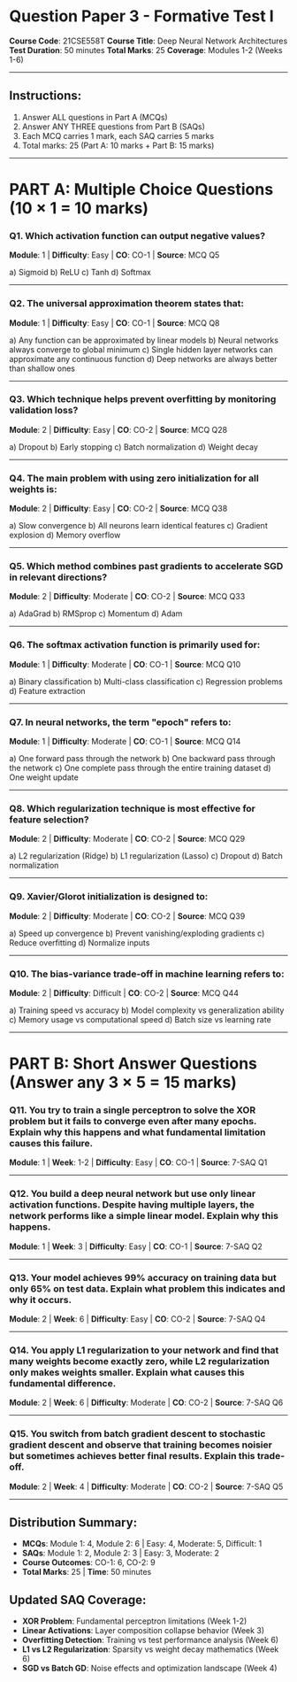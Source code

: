 # Question Paper 3 - Formative Test I
**Course Code**: 21CSE558T
**Course Title**: Deep Neural Network Architectures
**Test Duration**: 50 minutes
**Total Marks**: 25
**Coverage**: Modules 1-2 (Weeks 1-6)

---

## Instructions:
1. Answer ALL questions in Part A (MCQs)
2. Answer ANY THREE questions from Part B (SAQs)
3. Each MCQ carries 1 mark, each SAQ carries 5 marks
4. Total marks: 25 (Part A: 10 marks + Part B: 15 marks)

---

# PART A: Multiple Choice Questions (10 × 1 = 10 marks)

### Q1. Which activation function can output negative values?
**Module**: 1 | **Difficulty**: Easy | **CO**: CO-1 | **Source**: MCQ Q5

a) Sigmoid
b) ReLU
c) Tanh
d) Softmax

---

### Q2. The universal approximation theorem states that:
**Module**: 1 | **Difficulty**: Easy | **CO**: CO-1 | **Source**: MCQ Q8

a) Any function can be approximated by linear models
b) Neural networks always converge to global minimum
c) Single hidden layer networks can approximate any continuous function
d) Deep networks are always better than shallow ones

---

### Q3. Which technique helps prevent overfitting by monitoring validation loss?
**Module**: 2 | **Difficulty**: Easy | **CO**: CO-2 | **Source**: MCQ Q28

a) Dropout
b) Early stopping
c) Batch normalization
d) Weight decay

---

### Q4. The main problem with using zero initialization for all weights is:
**Module**: 2 | **Difficulty**: Easy | **CO**: CO-2 | **Source**: MCQ Q38

a) Slow convergence
b) All neurons learn identical features
c) Gradient explosion
d) Memory overflow

---

### Q5. Which method combines past gradients to accelerate SGD in relevant directions?
**Module**: 2 | **Difficulty**: Moderate | **CO**: CO-2 | **Source**: MCQ Q33

a) AdaGrad
b) RMSprop
c) Momentum
d) Adam

---

### Q6. The softmax activation function is primarily used for:
**Module**: 1 | **Difficulty**: Moderate | **CO**: CO-1 | **Source**: MCQ Q10

a) Binary classification
b) Multi-class classification
c) Regression problems
d) Feature extraction

---

### Q7. In neural networks, the term "epoch" refers to:
**Module**: 1 | **Difficulty**: Moderate | **CO**: CO-1 | **Source**: MCQ Q14

a) One forward pass through the network
b) One backward pass through the network
c) One complete pass through the entire training dataset
d) One weight update

---

### Q8. Which regularization technique is most effective for feature selection?
**Module**: 2 | **Difficulty**: Moderate | **CO**: CO-2 | **Source**: MCQ Q29

a) L2 regularization (Ridge)
b) L1 regularization (Lasso)
c) Dropout
d) Batch normalization

---

### Q9. Xavier/Glorot initialization is designed to:
**Module**: 2 | **Difficulty**: Moderate | **CO**: CO-2 | **Source**: MCQ Q39

a) Speed up convergence
b) Prevent vanishing/exploding gradients
c) Reduce overfitting
d) Normalize inputs

---

### Q10. The bias-variance trade-off in machine learning refers to:
**Module**: 2 | **Difficulty**: Difficult | **CO**: CO-2 | **Source**: MCQ Q44

a) Training speed vs accuracy
b) Model complexity vs generalization ability
c) Memory usage vs computational speed
d) Batch size vs learning rate

---

# PART B: Short Answer Questions (Answer any 3 × 5 = 15 marks)

### Q11. You try to train a single perceptron to solve the XOR problem but it fails to converge even after many epochs. Explain why this happens and what fundamental limitation causes this failure.
**Module**: 1 | **Week**: 1-2 | **Difficulty**: Easy | **CO**: CO-1 | **Source**: 7-SAQ Q1

---

### Q12. You build a deep neural network but use only linear activation functions. Despite having multiple layers, the network performs like a simple linear model. Explain why this happens.
**Module**: 1 | **Week**: 3 | **Difficulty**: Easy | **CO**: CO-1 | **Source**: 7-SAQ Q2

---

### Q13. Your model achieves 99% accuracy on training data but only 65% on test data. Explain what problem this indicates and why it occurs.
**Module**: 2 | **Week**: 6 | **Difficulty**: Easy | **CO**: CO-2 | **Source**: 7-SAQ Q4

---

### Q14. You apply L1 regularization to your network and find that many weights become exactly zero, while L2 regularization only makes weights smaller. Explain what causes this fundamental difference.
**Module**: 2 | **Week**: 6 | **Difficulty**: Moderate | **CO**: CO-2 | **Source**: 7-SAQ Q6

---

### Q15. You switch from batch gradient descent to stochastic gradient descent and observe that training becomes noisier but sometimes achieves better final results. Explain this trade-off.
**Module**: 2 | **Week**: 4 | **Difficulty**: Moderate | **CO**: CO-2 | **Source**: 7-SAQ Q5

---

## Distribution Summary:
- **MCQs**: Module 1: 4, Module 2: 6 | Easy: 4, Moderate: 5, Difficult: 1
- **SAQs**: Module 1: 2, Module 2: 3 | Easy: 3, Moderate: 2
- **Course Outcomes**: CO-1: 6, CO-2: 9
- **Total Marks**: 25 | **Time**: 50 minutes

## Updated SAQ Coverage:
- **XOR Problem**: Fundamental perceptron limitations (Week 1-2)
- **Linear Activations**: Layer composition collapse behavior (Week 3)
- **Overfitting Detection**: Training vs test performance analysis (Week 6)
- **L1 vs L2 Regularization**: Sparsity vs weight decay mathematics (Week 6)
- **SGD vs Batch GD**: Noise effects and optimization landscape (Week 4)